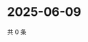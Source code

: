# 2025-06-09

共 0 条

<!-- BEGIN ZHIHUQUESTIONS -->
<!-- 最后更新时间 Mon Jun 09 2025 04:11:40 GMT+0800 (China Standard Time) -->

<!-- END ZHIHUQUESTIONS -->
